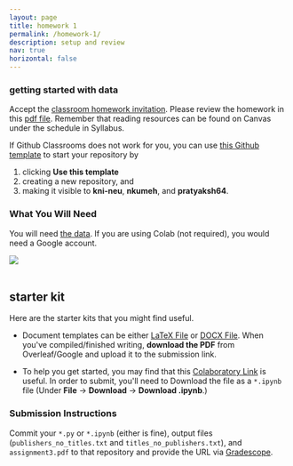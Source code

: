 ```yaml
---
layout: page
title: homework 1
permalink: /homework-1/
description: setup and review
nav: true
horizontal: false
---
```


### getting started with data

Accept the [classroom homework invitation](https://classroom.github.com/). Please review the homework in this [pdf file](https://github.com/kni-neu/homework-3/blob/master/assignment3-questions.pdf). Remember that reading resources can be found on Canvas under the schedule in Syllabus.

If Github Classrooms does not work for you, you can use [this Github template](https://github.com/kni-neu/homework-3) to start your repository by

1. clicking **Use this template**
2. creating a new repository, and
3. making it visible to **kni-neu**, **nkumeh**, and **pratyaksh64**.

### What You Will Need

You will need [the data](./data). If you are using Colab (not required), you would need a Google account.

![](https://assets3.thrillist.com/v1/image/2677184/792x528/scale;webp=auto;jpeg_quality=60.jpg)
<br>
<br>

## starter kit

Here are the starter kits that you might find useful.

* Document templates can be either [LaTeX File](https://github.com/kni-neu/homework-3/blob/master/assignment3-questions.tex) or [DOCX File](https://docs.google.com/document/d/1Q8fpJo-gF_L0_TwUdw5E7x7faOAStK4n). When you've compiled/finished writing, **download the PDF** from Overleaf/Google and upload it to the submission link.

* To help you get started, you may find that this [Colaboratory Link](./) is useful. In order to submit, you'll need to Download the file as a `*.ipynb` file (Under **File** &rarr; **Download** &rarr; **Download .ipynb**.)

### Submission Instructions

Commit your `*.py` or `*.ipynb` (either is fine), output files (`publishers_no_titles.txt` and `titles_no_publishers.txt`), and `assignment3.pdf` to that repository and provide the URL via [Gradescope](https://www.gradescope.com/courses/494275).


